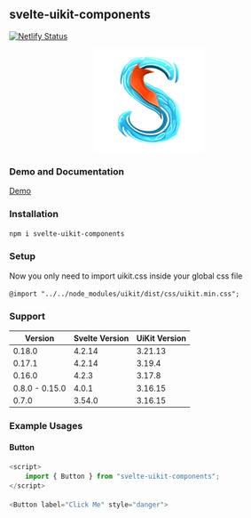 ## svelte-uikit-components

[![Netlify Status](https://api.netlify.com/api/v1/badges/f3d02818-f9b6-4c02-b0ed-be131f458efe/deploy-status)](https://app.netlify.com/sites/creative-cobbler-34b5cf/deploys)

<p align="center">
  <a href="https://svelte-uikit.wigtertainment.com">
    <img src="./static/svelte-uikit-no-bg.png" alt="Svelte UiKit Components Logo" width="200" height="185">
  </a>
</p>

### Demo and Documentation

[Demo](https://svelte-uikit.wigtertainment.com)

### Installation

`npm i svelte-uikit-components`

### Setup

Now you only need to import uikit.css inside your global css file

`@import "../../node_modules/uikit/dist/css/uikit.min.css";`

### Support

| Version        | Svelte Version | UiKit Version |
| -------------- | -------------- | ------------- |
| 0.18.0         | 4.2.14         | 3.21.13       |
| 0.17.1         | 4.2.14         | 3.19.4        |
| 0.16.0         | 4.2.3          | 3.17.8        |
| 0.8.0 - 0.15.0 | 4.0.1          | 3.16.15       |
| 0.7.0          | 3.54.0         | 3.16.15       |

### Example Usages

#### Button

```typescript
<script>
	import { Button } from "svelte-uikit-components";
</script>

<Button label="Click Me" style="danger">
```
